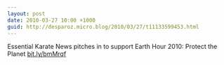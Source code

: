 ```yaml
---
layout: post
date: 2010-03-27 10:00 +1000
guid: http://desparoz.micro.blog/2010/03/27/t11133599453.html
---
```

Essential Karate News pitches in to support Earth Hour 2010: Protect the Planet [bit.ly/bmMrqf](http://bit.ly/bmMrqf)
